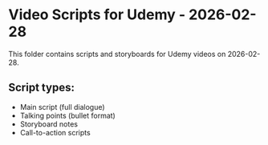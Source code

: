 # Video Scripts for Udemy - 2026-02-28

This folder contains scripts and storyboards for Udemy videos on 2026-02-28.

## Script types:
- Main script (full dialogue)
- Talking points (bullet format)
- Storyboard notes
- Call-to-action scripts

